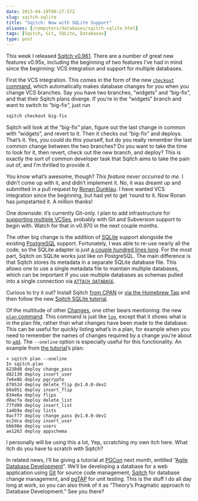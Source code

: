 ```yaml
--- 
date: 2013-04-10T00:27:57Z
slug: sqitch-sqlite
title: "Sqitch: Now with SQLite Support"
aliases: [/computers/databases/sqitch-sqlite.html]
tags: [Sqitch, Git, SQLite, Databases]
type: post
---
```


This week I released [Sqitch v0.961]. There are a number of great new features
v0.95x, including the beginning of two features I’ve had in mind since the
beginning: VCS integration and support for multiple databases.

First the VCS integration. This comes in the form of the new [`checkout`
command], which automatically makes database changes for you when you change VCS
branches. Say you have two branches, “widgets” and “big-fix”, and that their
Sqitch plans diverge. If you’re in the “widgets” branch and want to switch to
“big-fix”, just run

``` sh
sqitch checkout big-fix
```

Sqitch will look at the “big-fix” plan, figure out the last change in common
with “widgets”, and revert to it. Then it checks out “big-fix” and deploys.
That’s it. Yes, you could do this yourself, but do you really remember the last
common change between the two branches? Do you want to take the time to look for
it, then revert, check out the new branch, and deploy? This is exactly the sort
of common developer task that Sqitch aims to take the pain out of, and I’m
thrilled to provide it.

You know what’s awesome, though? *This feature never occurred to me.* I didn’t
come up with it, and didn’t implement it. No, it was dreamt up and submitted in
a pull request by [Ronan Dunklau]. I have wanted VCS integration since the
beginning, but had yet to get ‘round to it. Now Ronan has jumpstarted it. A
million thanks!

One downside: it’s currently Git-only. I plan to add infrastructure for
[supporting multiple VCSes], probably with Git and Subversion support to begin
with. Watch for that in v0.970 in the next couple months.

The other big change is the addition of [SQLite] support alongside the existing
[PostgreSQL] support. Fortunately, I was able to re-use nearly all the code, so
the SQLite adapter is just [a couple hundred lines long]. For the most part,
Sqitch on SQLite works just like on PostgreSQL. The main difference is that
Sqitch stores its metadata in a separate SQLite database file. This allows one
to use a single metadata file to maintain multiple databases, which can be
important if you use multiple databases as schemas pulled into a single
connection via [`ATTACH DATABASE`].

Curious to try it out? Install Sqitch [from CPAN] or [via the Homebrew Tap] and
then follow the new [Sqitch SQLite tutorial].

Of the multitude of other [Changes], one other bears mentioning: the new [`plan`
command]. This command is just like [`log`], except that it shows what is in the
plan file, rather than what changes have been made to the database. This can be
useful for quickly listing what’s in a plan, for example when you need to
remember the names of changes required by a change you’re about to [`add`]. The
`--oneline` option is especially useful for this functionality. An example from
[the tutorial]’s plan:

   
``` console
> sqitch plan --oneline
In sqitch.plan
6238d8 deploy change_pass
d82139 deploy insert_user
7e6e8b deploy pgcrypto
87952d deploy delete_flip @v1.0.0-dev2
b0a951 deploy insert_flip
834e6a deploy flips
d0acfa deploy delete_list
77fd99 deploy insert_list
1a4b9a deploy lists
0acf77 deploy change_pass @v1.0.0-dev1
ec2dca deploy insert_user
bbb98e deploy users
ae1263 deploy appschema
```

I personally will be using this a lot, Yep, scratching my own itch here. What
itch do you have to scratch with Sqitch?

In related news, I’ll be giving a tutorial at [PGCon] next month, entitled
“[Agile Database Development]”. We’ll be developing a database for a web
application using [Git] for source code management, [Sqitch] for database change
management, and [pgTAP] for unit testing. This is the stuff I do all day long at
work, so you can also think of it as “Theory’s Pragmatic approach to Database
Development.” See you there?

  [Sqitch v0.961]: https://metacpan.org/release/DWHEELER/App-Sqitch-0.961/
  [`checkout` command]: https://metacpan.org/module/sqitch-checkout
  [Ronan Dunklau]: https://github.com/rdunklau/
  [supporting multiple VCSes]: https://github.com/theory/sqitch/issues/25
  [SQLite]: https://sqlite.org/
  [PostgreSQL]: https://postgresql.org/
  [a couple hundred lines long]: https://github.com/theory/sqitch/blob/master/lib/App/Sqitch/Engine/sqlite.pm
  [`ATTACH DATABASE`]: https://www.sqlite.org/lang_attach.html
  [from CPAN]: https://metacpan.org/release/App-Sqitch
  [via the Homebrew Tap]: https://github.com/theory/homebrew-sqitch
  [Sqitch SQLite tutorial]: https://metacpan.org/module/sqitchtutorial-sqlite
  [Changes]: https://metacpan.org/source/DWHEELER/App-Sqitch-0.961/Changes
  [`plan` command]: https://metacpan.org/module/sqitch-plan
  [`log`]: https://metacpan.org/module/sqitch-log
  [`add`]: https://metacpan.org/module/sqitch-add
  [the tutorial]: https://metacpan.org/module/sqitchtutorial
  [PGCon]: http://pgcon.org/2013/
  [Agile Database Development]: https://www.pgcon.org/2013/schedule/events/615.en.html
  [Git]: http://git-scm.com/
  [Sqitch]: https://sqitch.org/
  [pgTAP]: https://pgtap.org/
